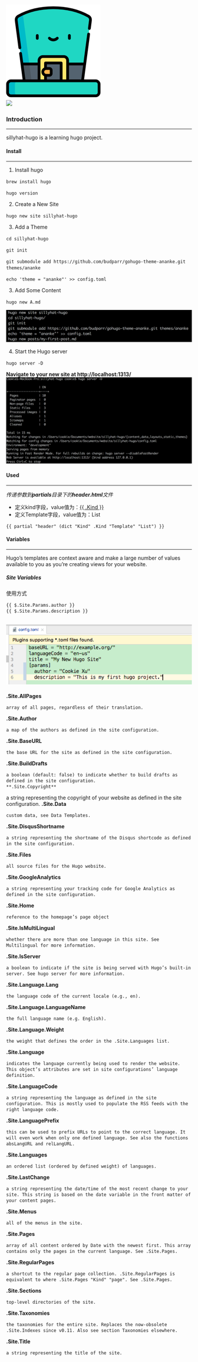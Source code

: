 ![](/mdfile/images/logo.png)  
![](https://img.shields.io/badge/version-1.0-blue.svg)
### Introduction
----
sillyhat-hugo is a learning hugo project.  

#### Install
----
1. Install hugo

`brew install hugo`

`hugo version`

2. Create a New Site

`hugo new site sillyhat-hugo`

3. Add a Theme

`cd sillyhat-hugo`

`git init`

`git submodule add https://github.com/budparr/gohugo-theme-ananke.git themes/ananke`

`echo 'theme = "ananke"' >> config.toml`

3. Add Some Content

`hugo new A.md`

![](/mdfile/images/hugo-new-site.png)

4. Start the Hugo server

`hugo server -D`

**Navigate to your new site at http://localhost:1313/**
![](/mdfile/images/start-server.png)

#### Used
----

_传递参数到**partials**目录下的**header.html**文件_
* 定义kind字段，value值为：[{{ .Kind }}](#.kind)
* 定义Template字段，value值为：List
```
{{ partial "header" (dict "Kind" .Kind "Template" "List") }}
```

#### Variables
----
Hugo’s templates are context aware and make a large number of values available to you as you’re creating views for your website.

##### Site Variables
使用方式
```
{{ $.Site.Params.author }}
{{ $.Site.Params.description }}
```
![](/mdfile/images/site-variables-config.png)
----
**.Site.AllPages**
```
array of all pages, regardless of their translation.
```
**.Site.Author**
```
a map of the authors as defined in the site configuration.
```
**.Site.BaseURL**
```
the base URL for the site as defined in the site configuration.
```
**.Site.BuildDrafts**
```
a boolean (default: false) to indicate whether to build drafts as defined in the site configuration.
**.Site.Copyright**
```
a string representing the copyright of your website as defined in the site configuration.
**.Site.Data**
```
custom data, see Data Templates.
```
**.Site.DisqusShortname**
```
a string representing the shortname of the Disqus shortcode as defined in the site configuration.
```
**.Site.Files**
```
all source files for the Hugo website.
```
**.Site.GoogleAnalytics**
```
a string representing your tracking code for Google Analytics as defined in the site configuration.
```
**.Site.Home**
```
reference to the homepage’s page object
```
**.Site.IsMultiLingual**
```
whether there are more than one language in this site. See Multilingual for more information.
```
**.Site.IsServer**
```
a boolean to indicate if the site is being served with Hugo’s built-in server. See hugo server for more information.
```
**.Site.Language.Lang**
```
the language code of the current locale (e.g., en).
```
**.Site.Language.LanguageName**
```
the full language name (e.g. English).
```
**.Site.Language.Weight**
```
the weight that defines the order in the .Site.Languages list.
```
**.Site.Language**
```
indicates the language currently being used to render the website. This object’s attributes are set in site configurations’ language definition.
```
**.Site.LanguageCode**
```
a string representing the language as defined in the site configuration. This is mostly used to populate the RSS feeds with the right language code.
```
**.Site.LanguagePrefix**
```
this can be used to prefix URLs to point to the correct language. It will even work when only one defined language. See also the functions absLangURL and relLangURL.
```
**.Site.Languages**
```
an ordered list (ordered by defined weight) of languages.
```
**.Site.LastChange**
```
a string representing the date/time of the most recent change to your site. This string is based on the date variable in the front matter of your content pages.
```
**.Site.Menus**
```
all of the menus in the site.
```
**.Site.Pages**
```
array of all content ordered by Date with the newest first. This array contains only the pages in the current language. See .Site.Pages.
```
**.Site.RegularPages**
```
a shortcut to the regular page collection. .Site.RegularPages is equivalent to where .Site.Pages "Kind" "page". See .Site.Pages.
```
**<span id="kind">.Site.Sections</span>**
```
top-level directories of the site.
```
**.Site.Taxonomies**
```
the taxonomies for the entire site. Replaces the now-obsolete .Site.Indexes since v0.11. Also see section Taxonomies elsewhere.
```
**.Site.Title**
```
a string representing the title of the site.
```